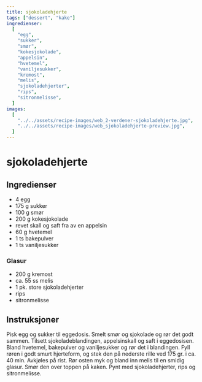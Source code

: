 ```yaml
---
title: sjokoladehjerte
tags: ["dessert", "kake"]
ingredienser:
  [
    "egg",
    "sukker",
    "smør",
    "kokesjokolade",
    "appelsin",
    "hvetemel",
    "vaniljesukker",
    "kremost",
    "melis",
    "sjokoladehjerter",
    "rips",
    "sitronmelisse",
  ]
images:
  [
    "../../assets/recipe-images/web_2-verdener-sjokoladehjerte.jpg",
    "../../assets/recipe-images/web_sjokoladehjerte-preview.jpg",
  ]
---
```


# sjokoladehjerte

## Ingredienser

- 4 egg
- 175 g sukker
- 100 g smør
- 200 g kokesjokolade
- revet skall og saft fra av en appelsin
- 60 g hvetemel
- 1 ts bakepulver
- 1 ts vaniljesukker

### Glasur

- 200 g kremost
- ca. 55 ss melis
- 1 pk. store sjokoladehjerter
- rips
- sitronmelisse

## Instruksjoner

Pisk egg og sukker til eggedosis. Smelt smør og sjokolade og rør det godt sammen. Tilsett sjokoladeblandingen, appelsinskall og saft i eggedosisen. Bland hvetemel, bakepulver og vaniljesukker og rør det i blandingen. Fyll røren i godt smurt hjerteform, og stek den på nederste rille ved 175 gr. i ca. 40 min. Avkjøles på rist. Rør osten myk og bland inn melis til en smidig glasur. Smør den over toppen på kaken. Pynt med sjokoladehjerter, rips og sitronmelisse.
